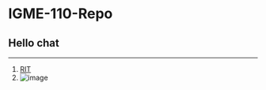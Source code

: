 # **IGME-110-Repo**
## Hello chat
---
1. [RIT](https://www.rit.edu/)
2. ![image](https://github.com/user-attachments/assets/542a9404-379f-4f9e-8db1-1bff9e6e2273)
